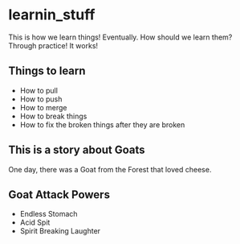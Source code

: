 # learnin_stuff

This is how we learn things! Eventually. How should we learn them? Through practice! It works!

## Things to learn

- How to pull
- How to push
- How to merge
- How to break things
- How to fix the broken things after they are broken


## This is a story about Goats

One day, there was a Goat from the Forest that loved cheese.



##  Goat Attack Powers

- Endless Stomach
- Acid Spit
- Spirit Breaking Laughter